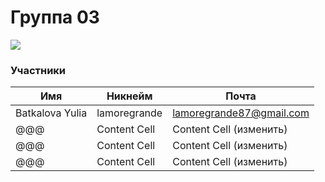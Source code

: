 # Группа 03

![](https://beetroot.academy/static/logo-c96c7c4d19444146e8b100d14e93d1ac.svg)

                    
### Участники
                    
Имя | Никнейм | Почта
------------- | -------------  | -------------
Batkalova Yulia  | lamoregrande | lamoregrande87@gmail.com
@@@  | Content Cell | Content Cell (изменить)
@@@  | Content Cell | Content Cell (изменить)
@@@  | Content Cell | Content Cell (изменить)

